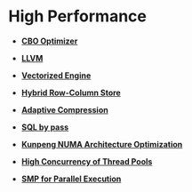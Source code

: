 # High Performance<a name="EN-US_TOPIC_0000001088278200"></a>

-   **[CBO Optimizer](cbo-optimizer.md)**  

-   **[LLVM](llvm.md)**  

-   **[Vectorized Engine](vectorized-engine.md)**  

-   **[Hybrid Row-Column Store](hybrid-row-column-store.md)**  

-   **[Adaptive Compression](adaptive-compression.md)**  

-   **[SQL by pass](sql-by-pass.md)**  

-   **[Kunpeng NUMA Architecture Optimization](kunpeng-numa-architecture-optimization.md)**  

-   **[High Concurrency of Thread Pools](high-concurrency-of-thread-pools.md)**  

-   **[SMP for Parallel Execution](smp-for-parallel-execution.md)**  


